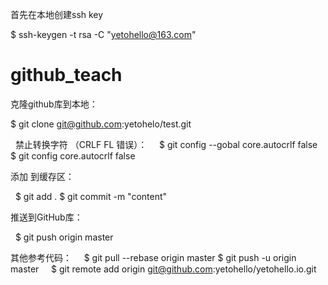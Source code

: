首先在本地创建ssh key

$ ssh-keygen -t rsa -C "yetohello@163.com"

# github_teach
克隆github库到本地：

   $ git clone git@github.com:yetohelo/test.git

   禁止转换字符  （CRLF FL 错误）：
      $ git config --gobal core.autocrlf false 
      $ git config core.autocrlf false
      
添加 到缓存区：

   $ git add .
   $ git commit -m "content"

推送到GitHub库：

    $ git push origin master

其他参考代码：
     $ git pull --rebase origin master
     $ git push -u origin master
     $ git remote add origin git@github.com:yetohello/yetohello.io.git
